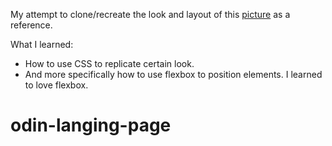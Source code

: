 My attempt to clone/recreate the look and layout of this [picture](https://cdn.statically.io/gh/TheOdinProject/curriculum/main/foundations/html_css/project/odin-project.png) as a reference.

What I learned:
- How to use CSS to replicate certain look.
- And more specifically how to use flexbox to position elements. I learned to love flexbox.
# odin-langing-page
